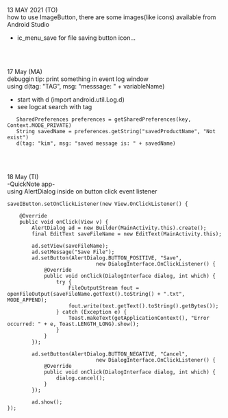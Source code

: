 
13 MAY 2021 (TO)  
how to use ImageButton, there are some images(like icons) available from Android Studio 
  - ic_menu_save for file saving button icon...
<br>  
<br>  

17 May (MA)  
debuggin tip: print something in event log window  
  using d(tag: "TAG", msg: "messsage: " + variableName)    
   - start with d (import android.util.Log.d)  
   - see logcat search with tag
```
   SharedPreferences preferences = getSharedPreferences(key, Context.MODE_PRIVATE)
   String savedName = preferences.getString("savedProductName", "Not exist")
   d(tag: "kim", msg: "saved message is: " + savedName)
```
<br>  
<br>

18 May (TI)  
-QuickNote app-   
using AlertDialog inside on button click event listener  

```  
saveIButton.setOnClickListener(new View.OnClickListener() {
    
    @Override
    public void onClick(View v) {
        AlertDialog ad = new Builder(MainActivity.this).create();
        final EditText saveFileName = new EditText(MainActivity.this);
        
        ad.setView(saveFileName);
        ad.setMessage("Save File");
        ad.setButton(AlertDialog.BUTTON_POSITIVE, "Save", 
                             new DialogInterface.OnClickListener() {
            @Override
            public void onClick(DialogInterface dialog, int which) {
                try {
                    FileOutputStream fout = openFileOutput(saveFileName.getText().toString() + ".txt", MODE_APPEND);
                    fout.write(text.getText().toString().getBytes());
                } catch (Exception e) {
                    Toast.makeText(getApplicationContext(), "Error occurred: " + e, Toast.LENGTH_LONG).show();
                }
            }
        });

        ad.setButton(AlertDialog.BUTTON_NEGATIVE, "Cancel", 
                             new DialogInterface.OnClickListener() {
            @Override
            public void onClick(DialogInterface dialog, int which) {
                dialog.cancel();
            }
        });

        ad.show();
});
```
       
     
